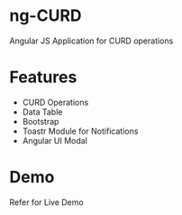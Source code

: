 # ng-CURD
Angular JS Application for CURD operations 

# Features 
* CURD Operations 
* Data Table
* Bootstrap
* Toastr Module for Notifications 
* Angular UI Modal

# Demo
Refer for Live Demo

